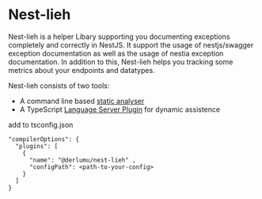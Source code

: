
# Nest-lieh

Nest-lieh is a helper Libary supporting you documenting exceptions completely and correctly in NestJS.
It support the usage of nestjs/swagger exception documentation as well as the usage of nestia exception documentation.
In addition to this, Nest-lieh helps you tracking some metrics about your endpoints and datatypes.

Nest-lieh consists of two tools:
- A command line based [static analyser](src/README.md)
- A TypeScript [Language Server Plugin](src/serverPlugin/README.md) for dynamic assistence



add to tsconfig.json
```
"compilerOptions": {
  "plugins": [
    { 
      "name": "@derlumu/nest-lieh" ,
      "configPath": <path-to-your-config>
    }
  ]
}
```